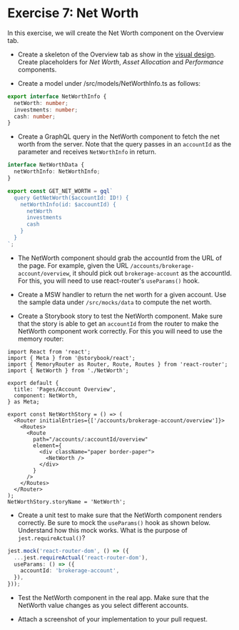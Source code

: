 # Exercise 7: Net Worth

In this exercise, we will create the Net Worth component on the Overview tab.

- Create a skeleton of the Overview tab as show in the
  [visual design](https://www.figma.com/file/UdOTt1Z2fTnm0Cbi0FA1We/Bullsfirst).
  Create placeholders for _Net Worth_, _Asset Allocation_ and _Performance_
  components.

- Create a model under /src/models/NetWorthInfo.ts as follows:

```ts
export interface NetWorthInfo {
  netWorth: number;
  investments: number;
  cash: number;
}
```

- Create a GraphQL query in the NetWorth component to fetch the net worth from
  the server. Note that the query passes in an `accountId` as the parameter and
  receives `NetWorthInfo` in return.

```ts
interface NetWorthData {
  netWorthInfo: NetWorthInfo;
}

export const GET_NET_WORTH = gql`
  query GetNetWorth($accountId: ID!) {
    netWorthInfo(id: $accountId) {
      netWorth
      investments
      cash
    }
  }
`;
```

- The NetWorth component should grab the accountId from the URL of the page. For
  example, given the URL `/accounts/brokerage-account/overview`, it should pick
  out `brokerage-account` as the accountId. For this, you will need to use
  react-router's `useParams()` hook.

- Create a MSW handler to return the net worth for a given account. Use the
  sample data under `/src/mocks/data` to compute the net worth.

- Create a Storybook story to test the NetWorth component. Make sure that the
  story is able to get an `accountId` from the router to make the NetWorth
  component work correctly. For this you will need to use the memory router:

```tsx
import React from 'react';
import { Meta } from '@storybook/react';
import { MemoryRouter as Router, Route, Routes } from 'react-router';
import { NetWorth } from './NetWorth';

export default {
  title: 'Pages/Account Overview',
  component: NetWorth,
} as Meta;

export const NetWorthStory = () => (
  <Router initialEntries={['/accounts/brokerage-account/overview']}>
    <Routes>
      <Route
        path="/accounts/:accountId/overview"
        element={
          <div className="paper border-paper">
            <NetWorth />
          </div>
        }
      />
    </Routes>
  </Router>
);
NetWorthStory.storyName = 'NetWorth';
```

- Create a unit test to make sure that the NetWorth component renders correctly.
  Be sure to mock the `useParams()` hook as shown below. Understand how this
  mock works. What is the purpose of `jest.requireActual()`?

```ts
jest.mock('react-router-dom', () => ({
  ...jest.requireActual('react-router-dom'),
  useParams: () => ({
    accountId: 'brokerage-account',
  }),
}));
```

- Test the NetWorth component in the real app. Make sure that the NetWorth value
  changes as you select different accounts.

- Attach a screenshot of your implementation to your pull request.
